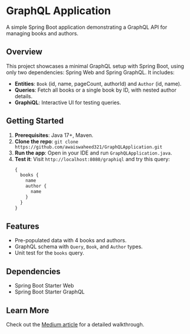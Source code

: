 # GraphQL Application

A simple Spring Boot application demonstrating a GraphQL API for managing books and authors.

## Overview
This project showcases a minimal GraphQL setup with Spring Boot, using only two dependencies: Spring Web and Spring GraphQL. It includes:
- **Entities**: `Book` (id, name, pageCount, authorId) and `Author` (id, name).
- **Queries**: Fetch all books or a single book by ID, with nested author details.
- **GraphiQL**: Interactive UI for testing queries.

## Getting Started
1. **Prerequisites**: Java 17+, Maven.
2. **Clone the repo**: `git clone https://github.com/awaiswaheed321/GraphQLApplication.git`
3. **Run the app**: Open in your IDE and run `GraphQLApplication.java`.
4. **Test it**: Visit `http://localhost:8080/graphiql` and try this query:
   ```graphql
   {
     books {
       name
       author {
         name
       }
     }
   }

## Features
- Pre-populated data with 4 books and authors.
- GraphQL schema with `Query`, `Book`, and `Author` types.
- Unit test for the `books` query.

## Dependencies
- Spring Boot Starter Web
- Spring Boot Starter GraphQL

## Learn More
Check out the [Medium article](https://medium.com/@awaiswaheed321/exploring-graphql-with-a-simple-spring-boot-application-cc883bcec932) for a detailed walkthrough.
